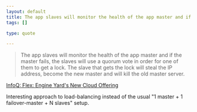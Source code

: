 ```yaml
--- 
layout: default
title: The app slaves will monitor the health of the app master and if the master fails, the...
tags: []

type: quote

---
```

> The app slaves will monitor the health of the app master and if the master fails, the slaves will use a quorum vote in order for one of them to get a lock. The slave that gets the lock will steal the IP address, become the new master and will kill the old master server.

<a href="http://www.infoq.com/news/2009/05/ey-flex">InfoQ: Flex: Engine Yard's New Cloud Offering</a>

Interesting approach to load-balancing instead of the usual "1 master + 1 failover-master + N slaves" setup.

